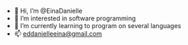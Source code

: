 - 👋 Hi, I’m @EinaDanielle
- 👀 I’m interested in software programming
- 🌱 I’m currently learning to program on several languages
- 📫 eddanielleeina@gmail.com

<!---
EinaDanielle/EinaDanielle is a ✨ special ✨ repository because its `README.md` (this file) appears on your GitHub profile.
You can click the Preview link to take a look at your changes.
--->
